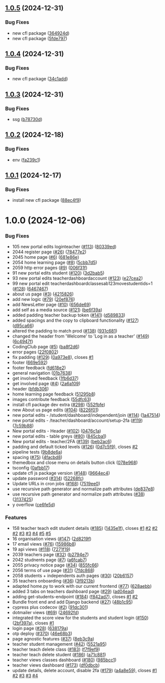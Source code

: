 ## [1.0.5](https://github.com/ocadotechnology/codeforlife-portal-backend/compare/v1.0.4...v1.0.5) (2024-12-31)


### Bug Fixes

* new cfl package ([364924d](https://github.com/ocadotechnology/codeforlife-portal-backend/commit/364924d3442c46767e9bff25c888d1530b6963f7))
* new cfl package ([5fde797](https://github.com/ocadotechnology/codeforlife-portal-backend/commit/5fde79763a2d04da08860e3b2f2c1d030289d59a))

## [1.0.4](https://github.com/ocadotechnology/codeforlife-portal-backend/compare/v1.0.3...v1.0.4) (2024-12-31)


### Bug Fixes

* new cfl package ([34c1add](https://github.com/ocadotechnology/codeforlife-portal-backend/commit/34c1add870db0c4b18db6ce0411489740617b63f))

## [1.0.3](https://github.com/ocadotechnology/codeforlife-portal-backend/compare/v1.0.2...v1.0.3) (2024-12-31)


### Bug Fixes

* ssg ([b78730d](https://github.com/ocadotechnology/codeforlife-portal-backend/commit/b78730d921aa87def0e32bfdd38677facdac4fd9))

## [1.0.2](https://github.com/ocadotechnology/codeforlife-portal-backend/compare/v1.0.1...v1.0.2) (2024-12-18)


### Bug Fixes

* env ([fa239c1](https://github.com/ocadotechnology/codeforlife-portal-backend/commit/fa239c13c33e0afc9f0980def3bc81ef51ab2ca1))

## [1.0.1](https://github.com/ocadotechnology/codeforlife-portal-backend/compare/v1.0.0...v1.0.1) (2024-12-17)


### Bug Fixes

* install new cfl package ([88ec4f9](https://github.com/ocadotechnology/codeforlife-portal-backend/commit/88ec4f915dc7c7ce0d39d63c63cd93e396fde9e6))

# 1.0.0 (2024-12-06)


### Bug Fixes

* 105 new portal edits loginteacher ([#113](https://github.com/ocadotechnology/codeforlife-portal-backend/issues/113)) ([80339ed](https://github.com/ocadotechnology/codeforlife-portal-backend/commit/80339edd8e8109a3166595bdbacfb9a434562a3e))
* 2044 register page ([#26](https://github.com/ocadotechnology/codeforlife-portal-backend/issues/26)) ([78477e2](https://github.com/ocadotechnology/codeforlife-portal-backend/commit/78477e2219d4f066d7d64666e0f5d2089336346e))
* 2045 home page ([#6](https://github.com/ocadotechnology/codeforlife-portal-backend/issues/6)) ([681e86e](https://github.com/ocadotechnology/codeforlife-portal-backend/commit/681e86e85a703216a5602d689e2f1dec00d646b1))
* 2054 home learning page ([#8](https://github.com/ocadotechnology/codeforlife-portal-backend/issues/8)) ([5cbb7d5](https://github.com/ocadotechnology/codeforlife-portal-backend/commit/5cbb7d58b2e259da6cbbcf9ea7e843afdd70b43d))
* 2059 http error pages ([#9](https://github.com/ocadotechnology/codeforlife-portal-backend/issues/9)) ([006f31f](https://github.com/ocadotechnology/codeforlife-portal-backend/commit/006f31fad70ce55ac59b8e2b76a40c435c63bc47))
* 91 new portal edits student  ([#120](https://github.com/ocadotechnology/codeforlife-portal-backend/issues/120)) ([3d2bab5](https://github.com/ocadotechnology/codeforlife-portal-backend/commit/3d2bab516bc91f4b43c043a6e991862f9088f0c0))
* 93 new portal edits teacherdashboardaccount ([#123](https://github.com/ocadotechnology/codeforlife-portal-backend/issues/123)) ([e27cea2](https://github.com/ocadotechnology/codeforlife-portal-backend/commit/e27cea2c4bc559268f24d0e7e7d9654b45e7f397))
* 99 new portal edit teacherdashboardclassesab123movestudentids=1 ([#128](https://github.com/ocadotechnology/codeforlife-portal-backend/issues/128)) ([6467467](https://github.com/ocadotechnology/codeforlife-portal-backend/commit/64674675145dd1802b7133311f806ff102824e47))
* about us page ([#3](https://github.com/ocadotechnology/codeforlife-portal-backend/issues/3)) ([4215826](https://github.com/ocadotechnology/codeforlife-portal-backend/commit/421582685b5d6b09990d57a9b8777d13b832eca2))
* add new logic ([#79](https://github.com/ocadotechnology/codeforlife-portal-backend/issues/79)) ([20ef876](https://github.com/ocadotechnology/codeforlife-portal-backend/commit/20ef8766fa856241be94fd195c13769c926ec955))
* add NewsLetter page ([#10](https://github.com/ocadotechnology/codeforlife-portal-backend/issues/10)) ([656de69](https://github.com/ocadotechnology/codeforlife-portal-backend/commit/656de6956af17c02ffa2837cbaa98daa32b083cd))
* add self as a media source ([#121](https://github.com/ocadotechnology/codeforlife-portal-backend/issues/121)) ([be6f39a](https://github.com/ocadotechnology/codeforlife-portal-backend/commit/be6f39a6a08908efe0ff7c0f8a13e81ccdd6419d))
* added padding teacher backup token ([#141](https://github.com/ocadotechnology/codeforlife-portal-backend/issues/141)) ([d589833](https://github.com/ocadotechnology/codeforlife-portal-backend/commit/d58983340cc97702e94dffc2a3fc698787b8b980))
* added spacings and the copy to clipboard functionality  ([#127](https://github.com/ocadotechnology/codeforlife-portal-backend/issues/127)) ([d95ca66](https://github.com/ocadotechnology/codeforlife-portal-backend/commit/d95ca66ad3febe8257bd5f419e1dd896f0bc59fa))
* altered the padding to match prod ([#138](https://github.com/ocadotechnology/codeforlife-portal-backend/issues/138)) ([931c681](https://github.com/ocadotechnology/codeforlife-portal-backend/commit/931c6810bbc0917476ef56a7ec210e6aa8ff76a3))
* changed the header from 'Welcome' to 'Log in as a teacher' ([#149](https://github.com/ocadotechnology/codeforlife-portal-backend/issues/149)) ([6c4947f](https://github.com/ocadotechnology/codeforlife-portal-backend/commit/6c4947f2342c45d6890754755562cca789c124ac))
* CodingClub page ([#5](https://github.com/ocadotechnology/codeforlife-portal-backend/issues/5)) ([ba8f2d6](https://github.com/ocadotechnology/codeforlife-portal-backend/commit/ba8f2d66ddc60d5c4651b62eb16367b9629c38b8))
* error pages ([22f0802](https://github.com/ocadotechnology/codeforlife-portal-backend/commit/22f0802bcc42892c7c966589066a7e7b7bc049dd))
* fix padding ([#129](https://github.com/ocadotechnology/codeforlife-portal-backend/issues/129)) ([0a973e8](https://github.com/ocadotechnology/codeforlife-portal-backend/commit/0a973e8b6655d63ebe865b188d7402cf0613c82c)), closes [#1](https://github.com/ocadotechnology/codeforlife-portal-backend/issues/1)
* footer ([669e592](https://github.com/ocadotechnology/codeforlife-portal-backend/commit/669e5924b0aef12a72e4c94fdbb11dfac21c0a84))
* footer feedback ([fd618e2](https://github.com/ocadotechnology/codeforlife-portal-backend/commit/fd618e2ecae9a52c1a82ea0a7e47b6e860913d81))
* general navigation ([01b7638](https://github.com/ocadotechnology/codeforlife-portal-backend/commit/01b76380faec2bce4102ee35ac9b7e85863ffb16))
* get involved feedback ([1fb6d37](https://github.com/ocadotechnology/codeforlife-portal-backend/commit/1fb6d377727d0be20de9ebd7c2d2e077ce8c25a8))
* get involved page ([#4](https://github.com/ocadotechnology/codeforlife-portal-backend/issues/4)) ([2a6a109](https://github.com/ocadotechnology/codeforlife-portal-backend/commit/2a6a1098e49084ef76bd5cd9df4b0669a0797203))
* header ([bfdb306](https://github.com/ocadotechnology/codeforlife-portal-backend/commit/bfdb30671103a759e572fdf36fcf79b44edfbe5b))
* home learning page feedback ([51295b8](https://github.com/ocadotechnology/codeforlife-portal-backend/commit/51295b89c8046e40d5962decd58cf179befa353c))
* images contribute feedback ([55dfc63](https://github.com/ocadotechnology/codeforlife-portal-backend/commit/55dfc634f7b162cfeb89b848da07cf75f05e0685))
* install cfl package dev extra ([#298](https://github.com/ocadotechnology/codeforlife-portal-backend/issues/298)) ([552fbfe](https://github.com/ocadotechnology/codeforlife-portal-backend/commit/552fbfee0c4bd5607efc8229b369aa309890b26f))
* new About us page edits ([#104](https://github.com/ocadotechnology/codeforlife-portal-backend/issues/104)) ([8226f01](https://github.com/ocadotechnology/codeforlife-portal-backend/commit/8226f0174a673432caced475f10805f099077df4))
* new portal edits - /student/dashboard/independent/join ([#114](https://github.com/ocadotechnology/codeforlife-portal-backend/issues/114)) ([1a47514](https://github.com/ocadotechnology/codeforlife-portal-backend/commit/1a475141b46a59685034a29442d2f87de500b670))
* new portal edits - /teacher/dashboard/account/setup-2fa ([#119](https://github.com/ocadotechnology/codeforlife-portal-backend/issues/119)) ([7c59b88](https://github.com/ocadotechnology/codeforlife-portal-backend/commit/7c59b88cb136f317462867f102d9aff9965145bc))
* New portal edits - Header ([#102](https://github.com/ocadotechnology/codeforlife-portal-backend/issues/102)) ([0476c1a](https://github.com/ocadotechnology/codeforlife-portal-backend/commit/0476c1a848985ed828d95285cca215738e900e29))
* new portal edits - table greys ([#80](https://github.com/ocadotechnology/codeforlife-portal-backend/issues/80)) ([845cba1](https://github.com/ocadotechnology/codeforlife-portal-backend/commit/845cba13fde4ef5496070852a71e9c540aa0cc20))
* New portal edits - teacher/2FA ([#139](https://github.com/ocadotechnology/codeforlife-portal-backend/issues/139)) ([beb2ac6](https://github.com/ocadotechnology/codeforlife-portal-backend/commit/beb2ac6458244e0f96682bf870b6174fc2107995))
* padding and default ticked levels ([#126](https://github.com/ocadotechnology/codeforlife-portal-backend/issues/126)) ([0d7c5f9](https://github.com/ocadotechnology/codeforlife-portal-backend/commit/0d7c5f9137494a8c4217be5e95417966435811b6)), closes [#2](https://github.com/ocadotechnology/codeforlife-portal-backend/issues/2)
* pipeline tests ([9b8de6a](https://github.com/ocadotechnology/codeforlife-portal-backend/commit/9b8de6a82aaa62e0d643c9b16fd33fe922acd9d1))
* spacing ([#75](https://github.com/ocadotechnology/codeforlife-portal-backend/issues/75)) ([4facbd8](https://github.com/ocadotechnology/codeforlife-portal-backend/commit/4facbd8eedac92a6d63d326fdcb93f26e5a5cdb9))
* themedbox and close menu on details button click ([078e968](https://github.com/ocadotechnology/codeforlife-portal-backend/commit/078e968ee0d68b72c4b65501502c01ad51236fc6))
* tsconfig ([0afbb17](https://github.com/ocadotechnology/codeforlife-portal-backend/commit/0afbb179d726bf1ede3a514a37a7b9108929568c))
* update cfl js package version ([#148](https://github.com/ocadotechnology/codeforlife-portal-backend/issues/148)) ([9664ec4](https://github.com/ocadotechnology/codeforlife-portal-backend/commit/9664ec44cf1583918f7a836d1f34b3bd34455657))
* update password ([#314](https://github.com/ocadotechnology/codeforlife-portal-backend/issues/314)) ([52268fc](https://github.com/ocadotechnology/codeforlife-portal-backend/commit/52268fce15aa5d1973b74234959b9644d30e5c13))
* Update URLs in cron jobs ([#168](https://github.com/ocadotechnology/codeforlife-portal-backend/issues/168)) ([7519ee0](https://github.com/ocadotechnology/codeforlife-portal-backend/commit/7519ee07f74d7f3804a9d1efa2924db426cd9b7c))
* use recursive path generator and normalize path attributes ([de837e8](https://github.com/ocadotechnology/codeforlife-portal-backend/commit/de837e80490e8cc05bdcb906ef6318f83bedb165))
* use recursive path generator and normalize path attributes ([#38](https://github.com/ocadotechnology/codeforlife-portal-backend/issues/38)) ([3137425](https://github.com/ocadotechnology/codeforlife-portal-backend/commit/31374256726719c7a4103df23d22baa19ed891d0))
* y overflow ([ce6fe5d](https://github.com/ocadotechnology/codeforlife-portal-backend/commit/ce6fe5dd3704bcdf011126642ac949252028fc64))


### Features

* 158 teacher teach edit student details ([#185](https://github.com/ocadotechnology/codeforlife-portal-backend/issues/185)) ([1435e1f](https://github.com/ocadotechnology/codeforlife-portal-backend/commit/1435e1f6783d5f635c6250f03bcdbae6fb341b40)), closes [#1](https://github.com/ocadotechnology/codeforlife-portal-backend/issues/1) [#2](https://github.com/ocadotechnology/codeforlife-portal-backend/issues/2) [#2](https://github.com/ocadotechnology/codeforlife-portal-backend/issues/2) [#2](https://github.com/ocadotechnology/codeforlife-portal-backend/issues/2) [#3](https://github.com/ocadotechnology/codeforlife-portal-backend/issues/3) [#3](https://github.com/ocadotechnology/codeforlife-portal-backend/issues/3) [#4](https://github.com/ocadotechnology/codeforlife-portal-backend/issues/4) [#5](https://github.com/ocadotechnology/codeforlife-portal-backend/issues/5) [#5](https://github.com/ocadotechnology/codeforlife-portal-backend/issues/5)
* 16 organisation views ([#147](https://github.com/ocadotechnology/codeforlife-portal-backend/issues/147)) ([2d8219f](https://github.com/ocadotechnology/codeforlife-portal-backend/commit/2d8219f45f7a25e9eec8e650f244629c03ec1884))
* 17 email views ([#76](https://github.com/ocadotechnology/codeforlife-portal-backend/issues/76)) ([15986b8](https://github.com/ocadotechnology/codeforlife-portal-backend/commit/15986b8f6c4f240f7d3082ca642f78d7c183cfea))
* 19 api views ([#118](https://github.com/ocadotechnology/codeforlife-portal-backend/issues/118)) ([7271f19](https://github.com/ocadotechnology/codeforlife-portal-backend/commit/7271f192b1538f3aaa778b0e71a3aaa392073b53))
* 2039 teachers page ([#32](https://github.com/ocadotechnology/codeforlife-portal-backend/issues/32)) ([b2794e7](https://github.com/ocadotechnology/codeforlife-portal-backend/commit/b2794e73a164740ae6fa242d63909159d8f9c09c))
* 2042 studnents page ([#7](https://github.com/ocadotechnology/codeforlife-portal-backend/issues/7)) ([a6fcab7](https://github.com/ocadotechnology/codeforlife-portal-backend/commit/a6fcab73277f97ddc0e12502e61f718a8b1f2390))
* 2055 privacy notice page ([#34](https://github.com/ocadotechnology/codeforlife-portal-backend/issues/34)) ([855fc66](https://github.com/ocadotechnology/codeforlife-portal-backend/commit/855fc6617a0a05da9a382910bbf6161482d1467b))
* 2056 terms of use page ([#31](https://github.com/ocadotechnology/codeforlife-portal-backend/issues/31)) ([7fdc868](https://github.com/ocadotechnology/codeforlife-portal-backend/commit/7fdc868155354b3fb0a6798c35b36d973cd0831c))
* 2058 students + independents auth pages ([#30](https://github.com/ocadotechnology/codeforlife-portal-backend/issues/30)) ([20b6157](https://github.com/ocadotechnology/codeforlife-portal-backend/commit/20b6157e88ece30e6e8b2c4c2e9f603560da0dcc))
* 35 teachers onboarding ([#36](https://github.com/ocadotechnology/codeforlife-portal-backend/issues/36)) ([3f9213b](https://github.com/ocadotechnology/codeforlife-portal-backend/commit/3f9213bd83dd281d934e5d5900e3844cbe140b14))
* adapted home.py to work with our current frontend ([#77](https://github.com/ocadotechnology/codeforlife-portal-backend/issues/77)) ([628aebb](https://github.com/ocadotechnology/codeforlife-portal-backend/commit/628aebbe1130d0f74c005b899135eae2527c6b20))
* added 3 tabs on teachers dashboard page ([#29](https://github.com/ocadotechnology/codeforlife-portal-backend/issues/29)) ([ad04ead](https://github.com/ocadotechnology/codeforlife-portal-backend/commit/ad04ead3eef1906e11ec455754e2268651d2dbbd))
* adding get-students-endpoint ([#184](https://github.com/ocadotechnology/codeforlife-portal-backend/issues/184)) ([f842ad7](https://github.com/ocadotechnology/codeforlife-portal-backend/commit/f842ad787fb217b25314a76ad6cf5556b16487f4)), closes [#1](https://github.com/ocadotechnology/codeforlife-portal-backend/issues/1) [#2](https://github.com/ocadotechnology/codeforlife-portal-backend/issues/2)
* Bundle front end and add Django backend ([#27](https://github.com/ocadotechnology/codeforlife-portal-backend/issues/27)) ([48b1c95](https://github.com/ocadotechnology/codeforlife-portal-backend/commit/48b1c9529dbe79486a4a4afcb1ec95f2ac1bb18d))
* cypress plus codecov ([#2](https://github.com/ocadotechnology/codeforlife-portal-backend/issues/2)) ([91dc301](https://github.com/ocadotechnology/codeforlife-portal-backend/commit/91dc30109b5ca6a4955cda12adf838fe0eca11a8))
* dotmailer views ([#69](https://github.com/ocadotechnology/codeforlife-portal-backend/issues/69)) ([24692fd](https://github.com/ocadotechnology/codeforlife-portal-backend/commit/24692fd9e29147a3444fc93a90216db6554c2314))
* integrated the score view for the students and student login ([#150](https://github.com/ocadotechnology/codeforlife-portal-backend/issues/150)) ([2bf397a](https://github.com/ocadotechnology/codeforlife-portal-backend/commit/2bf397a81d29a908a01c3e20b084f55584cf9561)), closes [#1](https://github.com/ocadotechnology/codeforlife-portal-backend/issues/1)
* login page ([#28](https://github.com/ocadotechnology/codeforlife-portal-backend/issues/28)) ([638179a](https://github.com/ocadotechnology/codeforlife-portal-backend/commit/638179a921f7e0d8af7bb6da6ae5c9d1776c5b42))
* otp deploy ([#370](https://github.com/ocadotechnology/codeforlife-portal-backend/issues/370)) ([46e68b3](https://github.com/ocadotechnology/codeforlife-portal-backend/commit/46e68b3fafe5d41381c74dc2ac4d3f0260b3df28))
* page agnostic features ([#37](https://github.com/ocadotechnology/codeforlife-portal-backend/issues/37)) ([8eb3c9a](https://github.com/ocadotechnology/codeforlife-portal-backend/commit/8eb3c9a280bb38aec3efacf06539e967ac60b0bf))
* teacher student management ([#42](https://github.com/ocadotechnology/codeforlife-portal-backend/issues/42)) ([5521a95](https://github.com/ocadotechnology/codeforlife-portal-backend/commit/5521a95475d607fbd3e0ad21f1849255e66aeb56))
* teacher teach delete class ([#183](https://github.com/ocadotechnology/codeforlife-portal-backend/issues/183)) ([f7f9ef9](https://github.com/ocadotechnology/codeforlife-portal-backend/commit/f7f9ef950cc684ed312b4ffd550d4b55477a3ee0))
* teacher teach delete student ([#186](https://github.com/ocadotechnology/codeforlife-portal-backend/issues/186)) ([a71c881](https://github.com/ocadotechnology/codeforlife-portal-backend/commit/a71c881681fc265ebc50cd8f8864797d3d4dae0f))
* teacher views classes dashboard ([#180](https://github.com/ocadotechnology/codeforlife-portal-backend/issues/180)) ([985bcc1](https://github.com/ocadotechnology/codeforlife-portal-backend/commit/985bcc1f1022d274303f62ebcfd45ff9d03a722f))
* teacher views dashboard ([#173](https://github.com/ocadotechnology/codeforlife-portal-backend/issues/173)) ([df0dbcb](https://github.com/ocadotechnology/codeforlife-portal-backend/commit/df0dbcbe39b954c75423e4ff21173568630b355c))
* update details, delete account, disable 2fa ([#179](https://github.com/ocadotechnology/codeforlife-portal-backend/issues/179)) ([a4a8e59](https://github.com/ocadotechnology/codeforlife-portal-backend/commit/a4a8e59e3395275ede543b2929dfa759df9a6c67)), closes [#1](https://github.com/ocadotechnology/codeforlife-portal-backend/issues/1) [#2](https://github.com/ocadotechnology/codeforlife-portal-backend/issues/2) [#3](https://github.com/ocadotechnology/codeforlife-portal-backend/issues/3) [#3](https://github.com/ocadotechnology/codeforlife-portal-backend/issues/3) [#4](https://github.com/ocadotechnology/codeforlife-portal-backend/issues/4)
